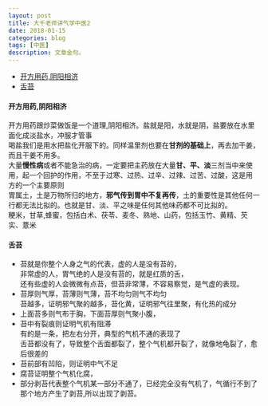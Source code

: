 ```yaml
---
layout: post
title: 大千老师讲气学中医2
date: 2018-01-15
categories: blog
tags: [中医]
description: 文章金句。
---
```

<span id = "jump"></span>

- [开方用药,阴阳相济](#jump开方)
- [舌苔](#jump舌苔)


#### 开方用药,阴阳相济<span id = "jump开方"></span>
开方用药跟炒菜做饭是一个道理,阴阳相济。盐就是阳，水就是阴，盐要放在水里面化成淡盐水，冲服才管事<br>
喝盐我们是用水把盐化开服下的。同样温里剂也要在**甘剂的基础上**，再去加干姜，而且干姜不用多。<br>
大量**慢性病**或者不能急治的病，一定要把主药放在大量**甘、平、淡**三剂当中来使用，起一个回护的作用，不至于过寒、过热、过辛、过辣、过苦、过酸，这是用
方的一个主要原则<br>
胃属土，土是万物所归的地方，**邪气传到胃中不复再传**，土的重要性是其他任何一行都无法比拟的。也就是甘、淡、平之味是任何其他味药都不可比拟的。<br>
粳米，甘草,蜂蜜，包括白术、茯苓、麦冬、熟地、山药，包括玉竹、黄精、芡实、薏米

#### 舌苔<span id = "jump舌苔"></span>
- 苔就是你整个人身之气的代表，虚的人是没有苔的，<br>
非常虚的人，胃气绝的人是没有苔的，就是红质的舌，<br>
还有些虚的人会微微有点苔，但苔非常薄，不容易察觉，是气虚的表现。<br>
- 苔厚则气厚，苔薄则气薄，苔不均匀则气不均匀<br>
苔越多，证明邪气聚的越多，苔化黄，证明邪气往里聚，有化热的成分
- 上面苔多则气布于胸，下面苔厚则气聚小腹，
- 苔中有裂痕则证明气机有阻滞<br>
有的是一条，把左右分开，典型的气机不通的表现了<br>
舌苔都没有了，导致整个舌面都裂了，整个气机都开裂了，就像地龟裂了，愈后很差的
- 苔前部有凹陷，则证明中气不足
- 腐苔证明整个气机化腐，
- 部分剥苔代表整个气机某一部分不通了，已经完全没有气机了，气循行不到了那个地方产生了剥苔,所以出现了剥苔。















